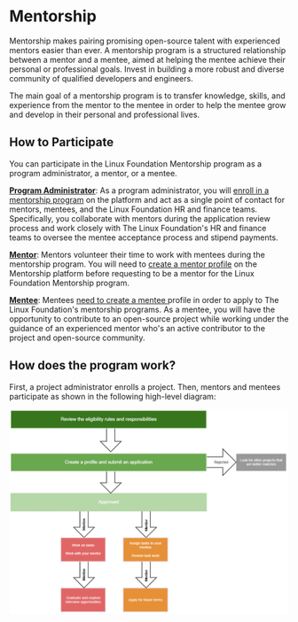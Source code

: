 # Mentorship

Mentorship makes pairing promising open-source talent with experienced mentors easier than ever. A mentorship program is a structured relationship between a mentor and a mentee, aimed at helping the mentee achieve their personal or professional goals. Invest in building a more robust and diverse community of qualified developers and engineers.

The main goal of a mentorship program is to transfer knowledge, skills, and experience from the mentor to the mentee in order to help the mentee grow and develop in their personal and professional lives.



## How to Participate <a href="#communitybridgementorship-howtoparticipate" id="communitybridgementorship-howtoparticipate"></a>

You can participate in the Linux Foundation Mentorship program as a program administrator, a mentor, or a mentee.

[**Program Administrator**](administrators/): As a program administrator, you will [enroll in a mentorship program](administrators/enroll-your-program/) on the platform and act as a single point of contact for mentors, mentees, and the Linux Foundation HR and finance teams. Specifically, you collaborate with mentors during the application review process and work closely with The Linux Foundation's HR and finance teams to oversee the mentee acceptance process and stipend payments.

[**Mentor**](mentors/): Mentors volunteer their time to work with mentees during the mentorship program. You will need to [create a mentor profile](mentors/create-a-mentor-profile/) on the Mentorship platform before requesting to be a mentor for the Linux Foundation Mentorship program.

[**Mentee**](mentees/): Mentees [need to create a mentee ](mentees/create-a-mentee-profile.md)profile in order to apply to The Linux Foundation's mentorship programs. As a mentee, you will have the opportunity to contribute to an open-source project while working under the guidance of an experienced mentor who's an active contributor to the project and open-source community.

## How does the program work? <a href="#communitybridgementorship-howdoesitwork" id="communitybridgementorship-howdoesitwork"></a>

First, a project administrator enrolls a project. Then, mentors and mentees participate as shown in the following high-level diagram:

![](<../.gitbook/assets/how mentorship works.png>)
